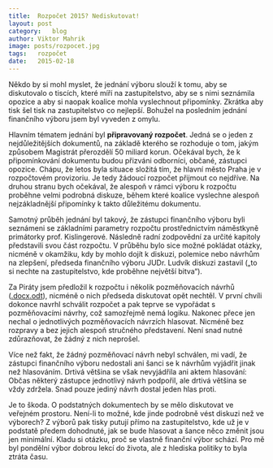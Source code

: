 ```yaml
---
title:	Rozpočet 2015? Nediskutovat!
layout:	post
category:	blog
author:	Viktor Mahrik
image: posts/rozpocet.jpg
tags:	rozpočet
date:	2015-02-18
---
```


Někdo by si mohl myslet, že jednání výboru slouží k tomu, aby se diskutovalo o tiscích, které míří na zastupitelstvo, aby se s nimi seznámila opozice a aby si naopak koalice mohla vyslechnout připomínky. Zkrátka aby tisk šel tisk na zastupitelstvo co nejlepší. Bohužel na posledním jednání finančního výboru jsem byl vyveden z omylu. 

Hlavním tématem jednání byl **připravovaný rozpočet**. Jedná se o jeden z nejdůležitějších dokumentů, na základě kterého se rozhoduje o tom, jakým způsobem Magistrát přerozdělí 50 miliard korun. Očekával bych, že k připomínkování dokumentu budou přizváni odborníci, občané, zástupci opozice. Chápu, že letos byla situace složitá tím, že hlavní město Praha je v rozpočtovém provizoriu. Je tedy žádoucí rozpočet přijmout co nejdříve. Na druhou stranu bych očekával, že alespoň v rámci výboru k rozpočtu proběhne velmi podrobná diskuze, během které koalice vyslechne alespoň nejzákladnější připomínky k takto důležitému dokumentu.

Samotný průběh jednání byl takový, že zástupci finančního výboru byli seznámeni se základními parametry rozpočtu prostřednictvím náměstkyně primátorky prof. Kislingerové. Následně radní zodpovědní za určité kapitoly představili svou část rozpočtu. V průběhu bylo sice možné pokládat otázky, nicméně v okamžiku, kdy by mohlo dojít k diskuzi, polemice nebo návrhům na zlepšení, předseda finančního výboru JUDr. Ludvík diskuzi zastavil („to si nechte na zastupitelstvo, kde proběhne největší bitva“).

Za Piráty jsem předložil k rozpočtu i několik pozměňovacích návrhů ([.docx](https://github.com/pirati-cz/webpraha/blob/gh-pages/assets/static/pm_rozpocet.docx)[.odt](https://github.com/pirati-cz/webpraha/blob/gh-pages/assets/static/pm_rozpocet.odt)), nicméně o nich předseda diskutovat opět nechtěl. V první chvíli dokonce navrhl schválit rozpočet a pak teprve se vypořádat s pozměňovacími návrhy, což samozřejmě nemá logiku. Nakonec přece jen nechal o jednotlivých pozměňovacích návrzích hlasovat. Nicméně bez rozpravy a bez jejich alespoň stručného představení. Není snad nutné zdůrazňovat, že žádný z nich neprošel.

Více než fakt, že žádný pozměňovací návrh nebyl schválen, mi vadí, že zástupci finančního výboru nedostali ani šanci se k návrhům vyjádřit jinak než hlasováním. Drtivá většina se však nevyjádřila ani aktem hlasování: Občas některý zástupce jednotlivý návrh podpořil, ale drtivá většina se vždy zdržela. Snad pouze jediný návrh dostal jeden hlas proti.

Je to škoda. O podstatných dokumentech by se mělo diskutovat ve veřejném prostoru. Není-li to možné, kde jinde podrobně vést diskuzi než ve výborech? Z výborů pak tisky putují přímo na zastupitelstvo, kde už je v podstatě předem dohodnuté, jak se bude hlasovat a šance něco změnit jsou jen minimální. Kladu si otázku, proč se vlastně finanční výbor schází. Pro mě byl pondělní výbor dobrou lekcí do života, ale z hlediska politiky to byla ztráta času.


